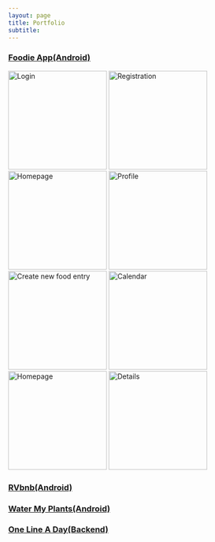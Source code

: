 ```yaml
---
layout: page
title: Portfolio
subtitle: 
---
```


### [Foodie App(Android)](https://github.com/build-week-foodie-fun/Android)

<img src="https://github.com/build-week-foodie-fun/Android/blob/master/applauncher.png" alt="Login" width="200px"> <img src="https://github.com/build-week-foodie-fun/Android/blob/master/updatedregistration.png" alt="Registration" width="200px"> <img src="https://github.com/build-week-foodie-fun/Android/blob/master/home.png" alt="Homepage" width="200px"> <img src="https://github.com/build-week-foodie-fun/Android/blob/master/updatedprofile.png" alt="Profile" width="200px"> <img src="https://github.com/build-week-foodie-fun/Android/blob/master/updatednewfoodentry.png" alt="Create new food entry" width="200px"> <img src="https://github.com/build-week-foodie-fun/Android/blob/master/calendar.png" alt="Calendar" width="200px"> <img src="https://github.com/build-week-foodie-fun/Android/blob/master/updatedhome.png" alt="Homepage" width="200px"> <img src="https://github.com/build-week-foodie-fun/Android/blob/master/details.png" alt="Details" width="200px">

### [RVbnb(Android)](https://github.com/RVbnb/rvbnb_android)

### [Water My Plants(Android)](https://github.com/Water-MyPlants/ANDROID)

### [One Line A Day(Backend)](https://github.com/One-Line-A-Day-11-19/Back-end)
